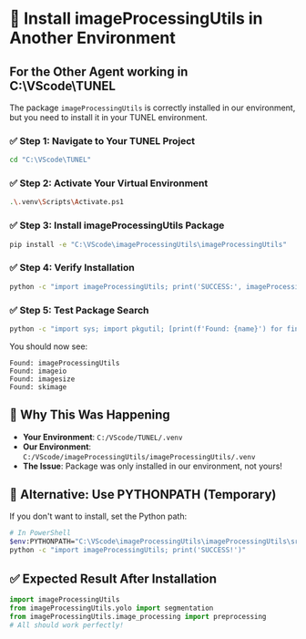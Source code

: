 # 🚀 Install imageProcessingUtils in Another Environment

## For the Other Agent working in C:\VScode\TUNEL

The package `imageProcessingUtils` is correctly installed in our environment, but you need to install it in your TUNEL environment.

### ✅ **Step 1: Navigate to Your TUNEL Project**
```bash
cd "C:\VScode\TUNEL"
```

### ✅ **Step 2: Activate Your Virtual Environment**
```bash
.\.venv\Scripts\Activate.ps1
```

### ✅ **Step 3: Install imageProcessingUtils Package**
```bash
pip install -e "C:\VScode\imageProcessingUtils\imageProcessingUtils"
```

### ✅ **Step 4: Verify Installation**
```bash
python -c "import imageProcessingUtils; print('SUCCESS:', imageProcessingUtils.__version__); print('Modules:', imageProcessingUtils.__all__)"
```

### ✅ **Step 5: Test Package Search**
```bash
python -c "import sys; import pkgutil; [print(f'Found: {name}') for finder, name, ispkg in pkgutil.iter_modules() if 'image' in name.lower()]"
```

You should now see:
```
Found: imageProcessingUtils
Found: imageio
Found: imagesize
Found: skimage
```

## 🎯 **Why This Was Happening**

- **Your Environment**: `C:/VScode/TUNEL/.venv` 
- **Our Environment**: `C:/VScode/imageProcessingUtils/imageProcessingUtils/.venv`
- **The Issue**: Package was only installed in our environment, not yours!

## 🔧 **Alternative: Use PYTHONPATH (Temporary)**

If you don't want to install, set the Python path:

```bash
# In PowerShell
$env:PYTHONPATH="C:\VScode\imageProcessingUtils\imageProcessingUtils\src"
python -c "import imageProcessingUtils; print('SUCCESS!')"
```

## ✅ **Expected Result After Installation**

```python
import imageProcessingUtils
from imageProcessingUtils.yolo import segmentation
from imageProcessingUtils.image_processing import preprocessing
# All should work perfectly!
```
